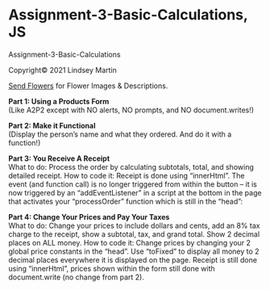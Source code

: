 # Assignment-3-Basic-Calculations, JS
Assignment-3-Basic-Calculations

Copyright&copy; 2021 Lindsey Martin

<p><a href="https://www.sendflowers.com/">Send Flowers</a> for Flower Images & Descriptions.</p>

<p><b>Part 1: Using a Products Form</b>
<br>(Like A2P2 except with NO alerts, NO prompts, and NO document.writes!)</p>
<p><b>Part 2: Make it Functional</b>
<br>(Display the person’s name and what they ordered.  And do it with a function!)</p>
<p><b>Part 3: You Receive A Receipt</b>
<br>What to do: Process the order by calculating subtotals, total, and showing detailed receipt. 
How to code it: Receipt is done using “innerHtml”. The event (and function call) is no longer triggered from within the button – it is now triggered by an “addEventListener” in a script at the bottom in the page that activates your “processOrder” function which is still in the “head”:
</p>
<p><b>Part 4: Change Your Prices and Pay Your Taxes</b>
<br>What to do: Change your prices to include dollars and cents, add an 8% tax charge to the receipt, show a subtotal, tax, and grand total. Show 2 decimal places on ALL money. 
How to code it: Change prices by changing your 2 global price constants in the “head”. Use “toFixed” to display all money to 2 decimal places everywhere it is displayed on the page.  Receipt is still done using “innerHtml”, prices shown within the form still done with document.write (no change from part 2).
</p>
